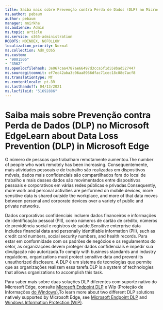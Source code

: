 ```yaml
---
title: Saiba mais sobre Prevenção contra Perda de Dados (DLP) no Microsoft Edge
ms.author: pebaum
author: pebaum
manager: mnirkhe
ms.audience: Admin
ms.topic: article
ms.service: o365-administration
ROBOTS: NOINDEX, NOFOLLOW
localization_priority: Normal
ms.collection: Adm_O365
ms.custom:
- "9001505"
- "3562"
ms.openlocfilehash: 3e067caa4787ae66497d3cca5f1d558bad527447
ms.sourcegitcommit: ef7ec42aba3c06aa8966dfac71cec18c08e7acf8
ms.translationtype: MT
ms.contentlocale: pt-BR
ms.lasthandoff: 04/13/2021
ms.locfileid: "51692886"
---
```

# <a name="learn-about-data-loss-prevention-dlp-in-microsoft-edge"></a><span data-ttu-id="7f6ae-102">Saiba mais sobre Prevenção contra Perda de Dados (DLP) no Microsoft Edge</span><span class="sxs-lookup"><span data-stu-id="7f6ae-102">Learn about Data Loss Prevention (DLP) in Microsoft Edge</span></span>

<span data-ttu-id="7f6ae-103">O número de pessoas que trabalham remotamente aumentou.</span><span class="sxs-lookup"><span data-stu-id="7f6ae-103">The number of people who work remotely has been increasing.</span></span> <span data-ttu-id="7f6ae-104">Consequentemente, mais atividades pessoais e de trabalho são realizadas em dispositivos móveis, dados mais confidenciais são compartilhados fora do local de trabalho e mais desses dados são movimentados entre dispositivos pessoais e corporativos em várias redes públicas e privadas.</span><span class="sxs-lookup"><span data-stu-id="7f6ae-104">Consequently, more work and personal activities are performed on mobile devices, more sensitive data is shared outside the workplace, and more of that data moves between personal and corporate devices over a variety of public and private networks.</span></span>

<span data-ttu-id="7f6ae-105">Dados corporativos confidenciais incluem dados financeiros e informações de identificação pessoal (PII), como números de cartão de crédito, números de previdência social e registros de saúde.</span><span class="sxs-lookup"><span data-stu-id="7f6ae-105">Sensitive enterprise data includes financial data and personally identifiable information (PII), such as credit card numbers, social security numbers, and health records.</span></span> <span data-ttu-id="7f6ae-106">Para estar em conformidade com os padrões de negócios e os regulamentos do setor, as organizações devem proteger dados confidenciais e impedir sua divulgação não autorizada.</span><span class="sxs-lookup"><span data-stu-id="7f6ae-106">To comply with business standards and industry regulations, organizations must protect sensitive data and prevent its unauthorized disclosure.</span></span> <span data-ttu-id="7f6ae-107">A DLP é um sistema de tecnologias que permite que as organizações realizem essa tarefa.</span><span class="sxs-lookup"><span data-stu-id="7f6ae-107">DLP is a system of technologies that allows organizations to accomplish this task.</span></span>

<span data-ttu-id="7f6ae-108">Para saber mais sobre duas soluções DLP diferentes com suporte nativo do Microsoft Edge, consulte [Microsoft Endpoint DLP](https://go.microsoft.com/fwlink/?linkid=2151765) e Wip (Proteção de Informações [do Windows).](https://go.microsoft.com/fwlink/?linkid=2151766)</span><span class="sxs-lookup"><span data-stu-id="7f6ae-108">To learn more about two different DLP solutions natively supported by Microsoft Edge, see [Microsoft Endpoint DLP](https://go.microsoft.com/fwlink/?linkid=2151765) and [Windows Information Protection (WIP)](https://go.microsoft.com/fwlink/?linkid=2151766).</span></span>